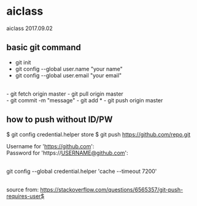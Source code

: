 # aiclass
aiclass
2017.09.02

## basic git command
- git init
- git config --global user.name "your name"
- git config --global user.email "your email"
<br>
- git fetch origin master
- git pull origin master
<br>
- git commit -m "message"
- git add *
- git push origin master

## how to push without ID/PW

$ git config credential.helper store
$ git push https://github.com/repo.git

Username for 'https://github.com': <USERNAME><br>
Password for 'https://USERNAME@github.com': <PASSWORD><br><br>

git config --global credential.helper 'cache --timeout 7200'<br><br>


source from: https://stackoverflow.com/questions/6565357/git-push-requires-user$



